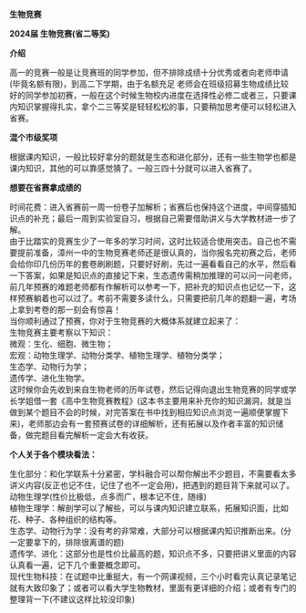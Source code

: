 **生物竞赛**

**2024届 生物竞赛(省二等奖)**

**介绍**

高一的竞赛一般是让竞赛班的同学参加，但不排除成绩十分优秀或者向老师申请(毕竟名额有限)，到高二下学期，由于名额充足 老师会在班级招募生物成绩比较好的同学参加初赛，一般在这个时候生物校内进度在选择性必修二或者三，只要课内知识掌握得扎实，拿个二三等奖是轻轻松松的事，只要稍加思考便可以轻松进入省赛。

**混个市级奖项**

根据课内知识，一般比较好拿分的题就是生态和进化部分，还有一些生物学也都是课内知识，其他的可以靠感觉猜了。一般三四十分就可以进入省赛了。

**想要在省赛拿成绩的**

时间花费：进入省赛前一周一份卷子加解析；省赛后也保持这个进度，中间穿插知识点的补充；最后一周到实验室自习，根据自己需要借助讲义与大学教材进一步了解。  
由于比踏实的竞赛生少了一年多的学习时间，这时比较适合使用突击。自己也不需要提前准备，漳州一中的生物竞赛老师还是很认真的，当你报名完初赛之后，老师会给你印几份历年的套卷刷刷题，只要好好刷，先过一遍看看自己的水平，然后看一下答案，如果是知识点的直接记下来，生态遗传需稍加推理的可以问一问老师，前几年预赛的难题老师都有作解析可以参考一下，把补充的知识点也记忆一下，这样预赛躺着也可以过了。考前不需要多读什么，只需要把前几年的题翻一遍，考场上拿到考卷的那一刻会有惊喜！  
当你顺利通过了预赛，你对于生物竞赛的大概体系就建立起来了：  
生物竞赛主要考察以下知识：  
微观：生化、细胞、微生物；  
宏观：动物生理学、动物分类学、植物生理学、植物分类学；  
生态学、动物行为学；  
遗传学、进化生物学。  
这时候你会先收到来自生物老师的历年试卷，然后记得向退出生物竞赛的同学或学长学姐借一套《高中生物竞赛教程》(这本书主要用来补充你的知识漏洞，就是当做到某个题目不会的时候，对完答案在书中找到相应知识点浏览一遍顺便掌握下来)，老师那边会有一套预赛试卷的详细解析，还有拓展以及作者丰富的知识储备，做完题目看完解析一定会大有收获。

**个人关于各个模块看法：**

生化部分：和化学联系十分紧密，学科融合可以帮你解出不少题目，不需要看太多讲义内容(反正也记不住，记住了也不一定会用)，把遇到的题目背下来就可以了。  
动物生理学(性价比极低，点多而广，根本记不住，随缘)  
植物生理学：解剖学可以了解些，可以与课内知识建立联系，拓展知识面，比如花、种子、各种组织的结构等。  
生态学、动物行为学：没有考的非常难，大部分可以根据课内知识推断出来。(分一定要拿下的，排除很离谱的题)  
遗传学、进化：这部分也是性价比最高的题，知识点不多，只要把讲义里面的内容认真看一遍，记下几个重要概念即可。  
现代生物科技：在试题中比重挺大，有一个网课视频，三个小时看完认真记录笔记就有大致印象了；或者可以看大学生物教材，里面有更详细的介绍；或者有专门的整理背一下(不建议这样比较没印象)
